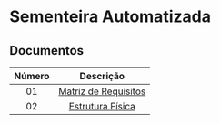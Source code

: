 # Sementeira Automatizada



## Documentos

| Número |                                 Descrição                                 |
| :----: | :-----------------------------------------------------------------------: |
|   01   | [Matriz de Requisitos](docs/publish/01%20-%20Matriz%20de%20Requisitos.md) |
|   02   |      [Estrutura Física](docs/publish/02%20-%20Estrutura%20Física.md)      |  
